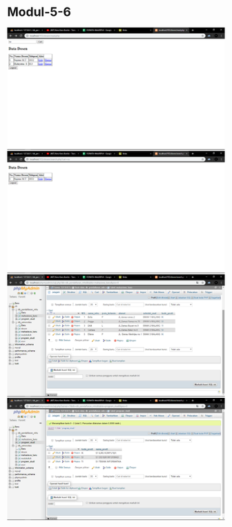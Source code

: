 # Modul-5-6
![alt text](https://github.com/TheNuee/Modul-5-6/blob/master/Screenshot%20(62).png)
![alt text](https://github.com/TheNuee/Modul-5-6/blob/master/Screenshot%20(63).png)
![alt text](https://github.com/TheNuee/Modul-5-6/blob/master/Screenshot%20(64).png)
![alt text](https://github.com/TheNuee/Modul-5-6/blob/master/Screenshot%20(65).png)
